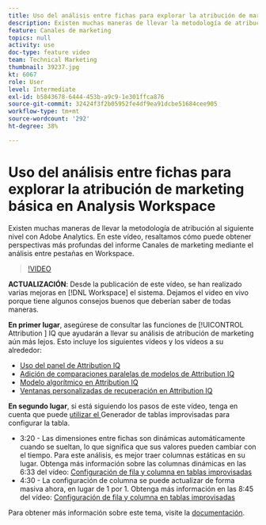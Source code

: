 ```yaml
---
title: Uso del análisis entre fichas para explorar la atribución de marketing básica en Analysis Workspace
description: Existen muchas maneras de llevar la metodología de atribución al siguiente nivel con Adobe Analytics. En este vídeo, resaltamos cómo puede obtener perspectivas más profundas del informe Canales de marketing mediante el análisis entre pestañas en Workspace.
feature: Canales de marketing
topics: null
activity: use
doc-type: feature video
team: Technical Marketing
thumbnail: 39237.jpg
kt: 6067
role: User
level: Intermediate
exl-id: b5843678-6444-453b-a9c9-1e301ffca876
source-git-commit: 32424f3f2b05952fe4df9ea91dcbe51684cee905
workflow-type: tm+mt
source-wordcount: '292'
ht-degree: 38%

---
```


# Uso del análisis entre fichas para explorar la atribución de marketing básica en Analysis Workspace

Existen muchas maneras de llevar la metodología de atribución al siguiente nivel con Adobe Analytics. En este vídeo, resaltamos cómo puede obtener perspectivas más profundas del informe Canales de marketing mediante el análisis entre pestañas en Workspace.

>[!VIDEO](https://video.tv.adobe.com/v/39237/?quality=12&learn=on)

**ACTUALIZACIÓN**: Desde la publicación de este vídeo, se han realizado varias mejoras en  [!DNL Workspace] el sistema. Dejamos el video en vivo porque tiene algunos consejos buenos que deberían saber de todas maneras.

**En primer lugar**, asegúrese de consultar las funciones de  [!UICONTROL Attribution ] IQ que ayudarán a llevar su análisis de atribución de marketing aún más lejos. Esto incluye los siguientes vídeos y los vídeos a su alrededor:

* [Uso del panel de Attribution IQ](using-the-attribution-iq-panel.md)
* [Adición de comparaciones paralelas de modelos de Attribution IQ](adding-side-by-side-comparisons-of-attribution-iq-models.md)
* [Modelo algorítmico en Attribution IQ](algorithmic-model-in-attribution-iq.md)
* [Ventanas personalizadas de recuperación en Attribution IQ](custom-lookback-windows-in-attribution-iq.md)

**En segundo lugar**, si está siguiendo los pasos de este vídeo, tenga en cuenta que puede  [utilizar el ](../building-freeform-tables/using-the-freeform-table-builder-in-analysis-workspace.md) Generador de tablas improvisadas para configurar la tabla.

* 3:20 - Las dimensiones entre fichas son dinámicas automáticamente cuando se sueltan, lo que significa que sus valores pueden cambiar con el tiempo. Para este análisis, es mejor traer columnas estáticas en su lugar. Obtenga más información sobre las columnas dinámicas en las 6:33 del vídeo: [Configuración de fila y columna en tablas improvisadas](../building-freeform-tables/row-and-column-settings-in-freeform-tables.md)
* 4:30 - La configuración de columna se puede actualizar de forma masiva ahora, en lugar de 1 por 1. Obtenga más información en las 8:45 del vídeo: [Configuración de fila y columna en tablas improvisadas](../building-freeform-tables/row-and-column-settings-in-freeform-tables.md)


Para obtener más información sobre este tema, visite la [documentación](https://docs.adobe.com/content/help/es-ES/analytics/analyze/analysis-workspace/attribution/models.html).
